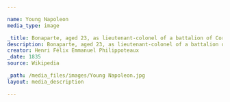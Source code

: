 ```yaml
--- 

name: Young Napoleon
media_type: image

_title: Bonaparte, aged 23, as lieutenant-colonel of a battalion of Corsican Republican volunteers
description: Bonaparte, aged 23, as lieutenant-colonel of a battalion of Corsican Republican volunteers
creator: Henri Félix Emmanuel Philippoteaux
_date: 1835
source: Wikipedia

_path: /media_files/images/Young Napoleon.jpg 
layout: media_description

--- 
```

